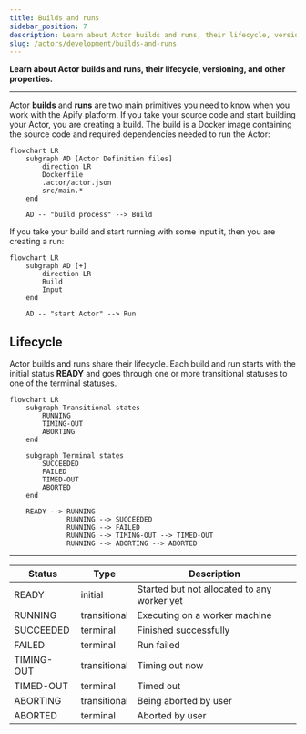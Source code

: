 ```yaml
---
title: Builds and runs
sidebar_position: 7
description: Learn about Actor builds and runs, their lifecycle, versioning, and other properties.
slug: /actors/development/builds-and-runs
---
```


**Learn about Actor builds and runs, their lifecycle, versioning, and other properties.**

---

Actor **builds** and **runs** are two main primitives you need to know when you work with the Apify platform. If you take your source code and start building your Actor, you are creating a build. The build is a Docker image containing the source code and required dependencies needed to run the Actor:

```mermaid
flowchart LR
    subgraph AD [Actor Definition files]
        direction LR
        Dockerfile
        .actor/actor.json
        src/main.*
    end

    AD -- "build process" --> Build
```

If you take your build and start running with some input it, then you are creating a run:

```mermaid
flowchart LR
    subgraph AD [+]
        direction LR
        Build
        Input
    end

    AD -- "start Actor" --> Run
```

## [](#lifecycle)Lifecycle

Actor builds and runs share their lifecycle. Each build and run starts with the initial status **READY** and goes through one or more transitional statuses to one of the terminal statuses.

```mermaid
flowchart LR
    subgraph Transitional states
        RUNNING
        TIMING-OUT
        ABORTING
    end

    subgraph Terminal states
        SUCCEEDED
        FAILED
        TIMED-OUT
        ABORTED
    end

    READY --> RUNNING
              RUNNING --> SUCCEEDED
              RUNNING --> FAILED
              RUNNING --> TIMING-OUT --> TIMED-OUT
              RUNNING --> ABORTING --> ABORTED
```

---

| Status     | Type         | Description                                 |
|------------|--------------|---------------------------------------------|
| READY      | initial      | Started but not allocated to any worker yet |
| RUNNING    | transitional | Executing on a worker machine               |
| SUCCEEDED  | terminal     | Finished successfully                       |
| FAILED     | terminal     | Run failed                                  |
| TIMING-OUT | transitional | Timing out now                              |
| TIMED-OUT  | terminal     | Timed out                                   |
| ABORTING   | transitional | Being aborted by user                       |
| ABORTED    | terminal     | Aborted by user                             |
